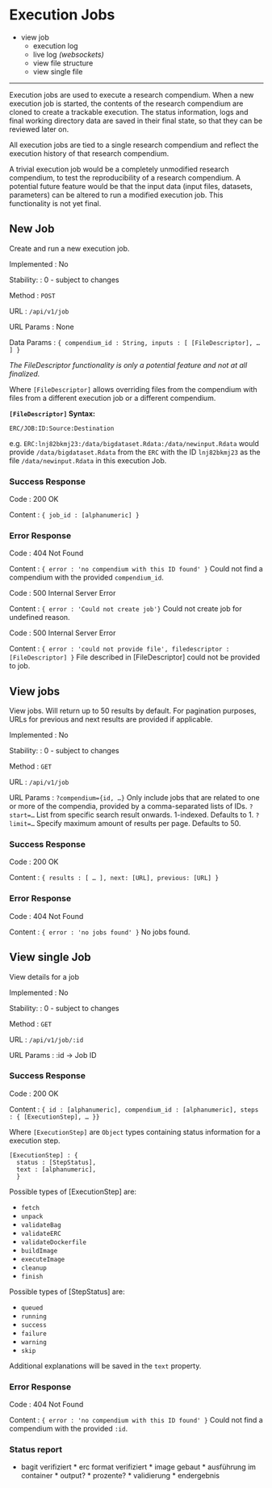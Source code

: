 # Execution Jobs

* view job
  * execution log
  * live log _(websockets)_
  * view file structure
  * view single file

---

Execution jobs are used to execute a research compendium. When a new execution
job is started, the contents of the research compendium are cloned to create a
trackable execution. The status information, logs and final working directory
data are saved in their final state, so that they can be reviewed later on.

All execution jobs are tied to a single research compendium and reflect the
execution history of that research compendium.

A trivial execution job would be a completely unmodified research compendium, to
test the reproducibility of a research compendium. A potential future feature
would be that the input data (input files, datasets, parameters) can be altered
to run a modified execution job. This functionality is not yet final.

## New Job

Create and run a new execution job.

Implemented
: No

Stability:
: 0 - subject to changes

Method
: `POST`

URL
: `/api/v1/job`

URL Params
: None

Data Params
: ```{ compendium_id : String, inputs : [ [FileDescriptor], … ] }```

_The FileDescriptor functionality is only a potential feature and not at all
finalized._

Where `[FileDescriptor]` allows overriding files from the compendium with files
from a different execution job or a different compendium.

__`[FileDescriptor]` Syntax:__
```
ERC/JOB:ID:Source:Destination
```

e.g. `ERC:lnj82bkmj23:/data/bigdataset.Rdata:/data/newinput.Rdata` would provide
`/data/bigdataset.Rdata` from the `ERC` with the ID `lnj82bkmj23` as the file
`/data/newinput.Rdata` in this execution Job.


### Success Response

Code
: 200 OK

Content
: ```{ job_id : [alphanumeric] }```

### Error Response

Code
: 404 Not Found

Content
: `{ error : 'no compendium with this ID found' }`
   Could not find a compendium with the provided `compendium_id`.


Code
: 500 Internal Server Error

Content
: `{ error : 'Could not create job'}`
  Could not create job for undefined reason.

Code
: 500 Internal Server Error

Content
: `{ error : 'could not provide file', filedescriptor : [FileDescriptor] }`
  File described in [FileDescriptor] could not be provided to job.

## View jobs

View jobs. Will return up to 50 results by default. For pagination purposes, URLs for previous and next results are provided if applicable.

Implemented
: No

Stability:
: 0 - subject to changes

Method
: `GET`

URL
: `/api/v1/job`

URL Params
: `?compendium={id, …}` Only include jobs that are related to one or more of the compendia, provided by a comma-separated lists of IDs.
  `?start=…` List from specific search result onwards. 1-indexed. Defaults to 1.
  `?limit=…` Specify maximum amount of results per page. Defaults to 50.

### Success Response

Code
: 200 OK

Content
: ```{ results : [ … ], next: [URL], previous: [URL] }```

### Error Response

Code
: 404 Not Found

Content
: `{ error : 'no jobs found' }`
    No jobs found.

## View single Job

View details for a job

Implemented
: No

Stability:
: 0 - subject to changes

Method
: `GET`

URL
: `/api/v1/job/:id`

URL Params
: :id → Job ID

### Success Response

Code
: 200 OK

Content
: ```{ id : [alphanumeric], compendium_id : [alphanumeric], steps : { [ExecutionStep], … }}```

Where `[ExecutionStep]` are `Object` types containing status information for a execution step.

```
[ExecutionStep] : {
  status : [StepStatus],
  text : [alphanumeric],
  }
```

Possible types of [ExecutionStep] are:

* `fetch`
* `unpack`
* `validateBag`
* `validateERC`
* `validateDockerfile`
* `buildImage`
* `executeImage`
* `cleanup`
* `finish`

Possible types of [StepStatus] are:

* `queued`
* `running`
* `success`
* `failure`
* `warning`
* `skip`

Additional explanations will be saved in the `text` property.

### Error Response

Code
: 404 Not Found

Content
: `{ error : 'no compendium with this ID found' }`
   Could not find a compendium with the provided `:id`.

### Status report

* bagit verifiziert
        * erc format verifiziert
        * image gebaut
        * ausführung im container
          * output?
          * prozente?
        * validierung
        * endergebnis

